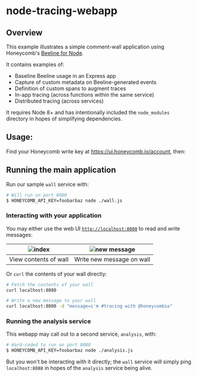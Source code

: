 # node-tracing-webapp

## Overview

This example illustrates a simple comment-wall application using Honeycomb's [Beeline for Node](https://docs.honeycomb.io/getting-data-in/javascript/beeline-nodejs/).

It contains examples of:

- Baseline Beeline usage in an Express app
- Capture of custom metadata on Beeline-generated events
- Definition of custom spans to augment traces
- In-app tracing (across functions within the same service)
- Distributed tracing (across services)

It requires Node 8+ and has intentionally included the `node_modules` directory in hopes of simplifying dependencies.

## Usage:

Find your Honeycomb write key at https://ui.honeycomb.io/account, then:

## Running the main application

Run our sample `wall` service with:

```bash
# Will run on port 8080
$ HONEYCOMB_API_KEY=foobarbaz node ./wall.js
```

### Interacting with your application

You may either use the web UI [`http://localhost:8080`](http://localhost:8080) to read and write messages:

![index](/images/index.png) | ![new message](/images/message.png)
:-------------------------:|:-------------------------:
View contents of wall | Write new message on wall

Or `curl` the contents of your wall directly:

```bash
# Fetch the contents of your wall
curl localhost:8080
```

```bash
# Write a new message to your wall
curl localhost:8080 -d "message=i'm #tracing with @honeycombio"
```

### Running the analysis service

This webapp may call out to a second service, `analysis`, with:

```bash
# Hard-coded to run on port 8088
$ HONEYCOMB_API_KEY=foobarbaz node ./analysis.js
```

But you won't be interacting with it directly; the `wall` service will simply ping `localhost:8088` in hopes of the `analysis` service being alive.
